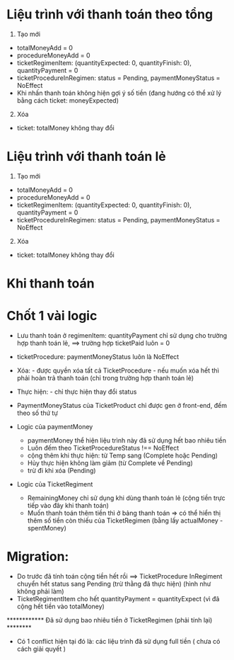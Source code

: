# Liệu trình với thanh toán theo tổng

1. Tạo mới
- totalMoneyAdd = 0
- procedureMoneyAdd = 0
- ticketRegimenItem: (quantityExpected: 0, quantityFinish: 0), quantityPayment = 0
- ticketProcedureInRegimen: status = Pending, paymentMoneyStatus = NoEffect
- Khi nhấn thanh toán không hiện gợi ý số tiền (đang hướng có thể xử lý bằng cách ticket: moneyExpected)

2. Xóa
- ticket: totalMoney không thay đổi

# Liệu trình với thanh toán lẻ
1. Tạo mới
- totalMoneyAdd = 0
- procedureMoneyAdd = 0
- ticketRegimenItem: (quantityExpected: 0, quantityFinish: 0), quantityPayment = 0
- ticketProcedureInRegimen: status = Pending, paymentMoneyStatus = NoEffect

2. Xóa
- ticket: totalMoney không thay đổi


# Khi thanh toán

# Chốt 1 vài logic
- Lưu thanh toán ở regimenItem: quantityPayment chỉ sử dụng cho trường hợp thanh toán lẻ, 
  ==> trường hợp ticketPaid luôn = 0
- ticketProcedure: paymentMoneyStatus luôn là NoEffect
- Xóa: - được quyền xóa tất cả TicketProcedure 
       - nếu muốn xóa hết thì phải hoàn trả thanh toán (chỉ trong trường hợp thanh toán lẻ)
- Thực hiện: - chỉ thực hiện thay đổi status
- PaymentMoneyStatus của TicketProduct chỉ được gen ở front-end, đếm theo số thứ tự

- Logic của paymentMoney
  + paymentMoney thể hiện liệu trình này đã sử dụng hết bao nhiêu tiền
  + Luôn đếm theo TicketProcedureStatus !== NoEffect
  + cộng thêm khi thực hiện: từ Temp sang (Complete hoặc Pending)
  + Hủy thực hiện không làm giảm (từ Complete về Pending)
  + trừ đi khi xóa (Pending)

- Logic của TicketRegiment
  + RemainingMoney chỉ sử dụng khi dùng thanh toán lẻ (cộng tiền trực tiếp vào đây khi thanh toán)
  + Muốn thanh toán thêm tiền thì ở bảng thanh toán 
   => có thể hiển thị thêm số tiền còn thiếu của TicketRegimen (bằng lấy actualMoney - spentMoney)

# Migration:
- Do trước đã tính toán cộng tiền hết rồi
==> TicketProcedure InRegiment chuyển hết status sang Pending (trừ thằng đã thực hiện) (hình như không phải làm)
- TicketRegimentItem cho hết quantityPayment = quantityExpect (vì đã cộng hết tiền vào totalMoney)

************ Đã sử dụng bao nhiêu tiền ở TicketRegimen (phải tính lại) ********

- Có 1 conflict hiện tại đó là: các liệu trình đã sử dụng full tiền ( chưa có cách giải quyết )